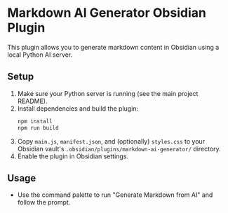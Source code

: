 # Markdown AI Generator Obsidian Plugin

This plugin allows you to generate markdown content in Obsidian using a local Python AI server.

## Setup

1. Make sure your Python server is running (see the main project README).
2. Install dependencies and build the plugin:
   ```sh
   npm install
   npm run build
   ```
3. Copy `main.js`, `manifest.json`, and (optionally) `styles.css` to your Obsidian vault's `.obsidian/plugins/markdown-ai-generator/` directory.
4. Enable the plugin in Obsidian settings.

## Usage

- Use the command palette to run "Generate Markdown from AI" and follow the prompt. 